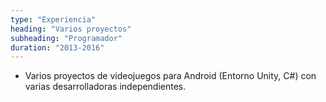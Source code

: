 ```yaml
---
type: "Experiencia"
heading: "Varios proyectos"
subheading: "Programador"
duration: "2013-2016"
---
```


+ Varios proyectos de videojuegos para Android (Entorno Unity, C#) con varias desarrolladoras independientes.

